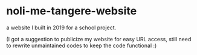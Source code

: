 # noli-me-tangere-website
a website I built in 2019 for a school project.


(I got a suggestion to publicize my website for easy URL access, still need to rewrite unmaintained codes to keep the code functional :)
